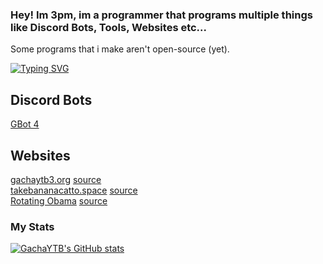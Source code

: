 ### Hey! Im **3pm**, im a programmer that programs multiple things like Discord Bots, Tools, Websites etc...
Some programs that i make aren't open-source (yet).

[![Typing SVG](https://readme-typing-svg.herokuapp.com?size=30&lines=Modding%20>%20Cookies)](https://git.io/typing-svg)

## Discord Bots
[GBot 4](https://github.com/3pm-on-github/gbot-4)

## Websites
[gachaytb3.org](https://gachaytb3.org) [source](https://github.com/3pm-on-github/gachaytb3.org)<br>
[takebananacatto.space](https://3pm-on-github.github.io/takebananacatto.space/) [source](https://github.com/3pm-on-github/takebananacatto.space)<br>
[Rotating Obama](https://3pm-on-github.github.io/RotatingObama/) [source](https://github.com/3pm-on-github/RotatingObama)

### My Stats
[![GachaYTB's GitHub stats](https://github-readme-stats.vercel.app/api?username=3pm-on-github&theme=react&show_icons=true)](https://github.com/3pm-on-github/3pm-on-github)
